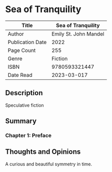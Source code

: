 # Sea of Tranquility

| Title            | Sea of Tranquility     |
|------------------|------------------|
| Author           | 	Emily St. John Mandel      |
| Publication Date | 2022             |
| Page Count       | 255              |
| Genre            | Fiction          |
| ISBN             | 	9780593321447 |
| Date Read        | 2023-03-017      |

## Description

Speculative fiction

## Summary

### Chapter 1: Preface

## Thoughts and Opinions

A curious and beautiful symmetry in time.

